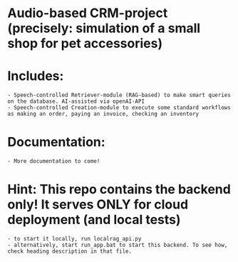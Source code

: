 # Audio-based CRM-project (precisely: simulation of a small shop for pet accessories)

# Includes:

    - Speech-controlled Retriever-module (RAG-based) to make smart queries on the database. AI-assisted via openAI-API
    - Speech-controlled Creation-module to execute some standard workflows as making an order, paying an invoice, checking an inventory

# Documentation:

    - More documentation to come!

# Hint: This repo contains the backend only! It serves ONLY for cloud deployment (and local tests)

    - to start it locally, run localrag_api.py
    - alternatively, start run_app.bat to start this backend. To see how, check heading description in that file.
